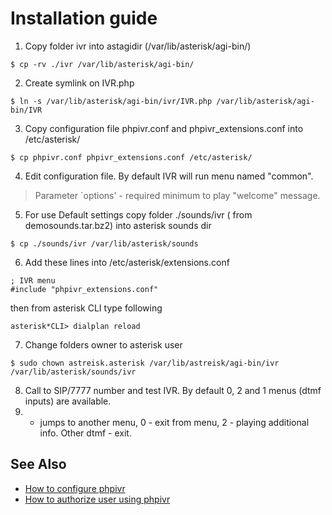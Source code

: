 # Installation guide #

1. Copy folder ivr into astagidir (/var/lib/asterisk/agi-bin/)
```
$ cp -rv ./ivr /var/lib/asterisk/agi-bin/
```
2. Create symlink on IVR.php
```
$ ln -s /var/lib/asterisk/agi-bin/ivr/IVR.php /var/lib/asterisk/agi-bin/IVR
```
3. Copy configuration file phpivr.conf and phpivr\_extensions.conf into /etc/asterisk/
```
$ cp phpivr.conf phpivr_extensions.conf /etc/asterisk/
```
4. Edit configuration file. By default IVR will run menu named "common".
> Parameter `options' - required minimum to play "welcome" message.

5. For use Default settings copy folder ./sounds/ivr ( from demosounds.tar.bz2) into asterisk sounds dir
```
$ cp ./sounds/ivr /var/lib/asterisk/sounds
```
6. Add these lines into /etc/asterisk/extensions.conf
```
; IVR menu
#include "phpivr_extensions.conf"
```

then from asterisk CLI type following
```
asterisk*CLI> dialplan reload
```
7. Change folders owner to asterisk user
```
$ sudo chown astreisk.asterisk /var/lib/astreisk/agi-bin/ivr /var/lib/asterisk/sounds/ivr
```
8. Call to SIP/7777 number and test IVR. By default 0, 2 and 1 menus (dtmf inputs) are available.
  1. - jumps to another menu, 0 - exit from menu, 2 - playing additional info. Other dtmf - exit.


## See Also ##
  * [How to configure phpivr](HowToConfigurePhpivr.md)
  * [How to authorize user using phpivr](HowToAuthorizeUserUsingPhpivr.md)